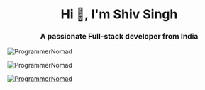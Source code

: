 <h1 align="center">Hi 👋, I'm Shiv Singh</h1>
<h3 align="center">A passionate Full-stack developer from India</h3>

<p align="left"> <img src="https://komarev.com/ghpvc/?username=ProgrammerNomad&label=Profile%20views&color=0e75b6&style=flat" alt="ProgrammerNomad" /> </p>

<p align="left"> <img src="https://github-profile-trophy.vercel.app/?username=ProgrammerNomad" alt="ProgrammerNomad" /> </p>

<p align="left"> <a href="https://twitter.com/ProgrammerNomad" target="blank"><img src="https://img.shields.io/twitter/follow/ProgrammerNomad?logo=twitter&style=for-the-badge" alt="ProgrammerNomad" /></a> </p>
